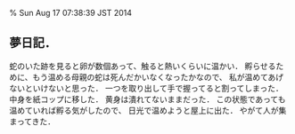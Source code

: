 % Sun Aug 17 07:38:39 JST 2014

## 夢日記．

蛇のいた跡を見ると卵が数個あって、触ると熱いくらいに温かい．
孵らせるために、もう温める母親の蛇は死んだかいなくなったかなので、
私が温めてあげないといけないと思った．
一つを取り出して手で握ってると割ってしまった．
中身を紙コップに移した．
黄身は潰れてないままだった．
この状態であっても温めていれば孵る気がしたので、
日光で温めようと屋上に出た．
やがて人が集まってきた．

